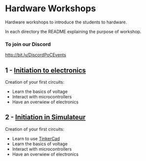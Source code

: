 # Hardware Workshops

Hardware workshops to introduce the students to hardware.  
  
In each directory the README explaining the purpose of workshop.

### To join our Discord

http://bit.ly/DiscordPoCEvents

## 1 - [Initiation to electronics](./1.Initiation)
Creation of your first circuits:
- Learn the basics of voltage
- Interact with microcontrollers
- Have an overwiew of electronics  
  
## 2 - [Initiation in Simulateur](./2.Simulateur)
Creation of your first circuits:
- Learn to use [TinkerCad](https://www.tinkercad.com/)
- Learn the basics of voltage
- Interact with microcontrollers
- Have an overwiew of electronics
